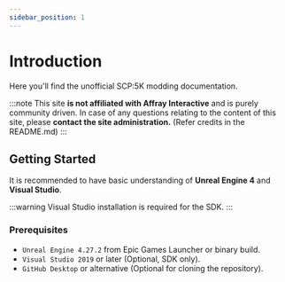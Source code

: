 ```yaml
---
sidebar_position: 1
---
```


# Introduction

Here you'll find the unofficial SCP:5K modding documentation.

:::note
This site **is not affiliated with Affray Interactive** and is purely community driven.
In case of any questions relating to the content of this site, please **contact the site administration.** (Refer credits in the README.md)
:::

## Getting Started

It is recommended to have basic understanding of **Unreal Engine 4** and **Visual Studio**.

:::warning
Visual Studio installation is required for the SDK.
:::

### Prerequisites

* `Unreal Engine 4.27.2` from Epic Games Launcher or binary build.
* `Visual Studio 2019` or later (Optional, SDK only).
* `GitHub Desktop` or alternative (Optional for cloning the repository).